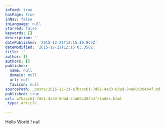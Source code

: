 ```yaml
---
inFeed: true
hasPage: true
inNav: false
inLanguage: null
starred: false
keywords: []
description: ''
datePublished: '2015-12-21T12:15:16.863Z'
dateModified: '2015-12-21T12:15:03.350Z'
title: ''
author: []
authors: []
publisher:
  name: null
  domain: null
  url: null
  favicon: null
sourcePath: _posts/2015-12-21-a7bacc61-7d61-4ad3-8dad-34a60c304b4f.md
published: true
url: a7bacc61-7d61-4ad3-8dad-34a60c304b4f/index.html
_type: Article

---
```

Hello World ! null